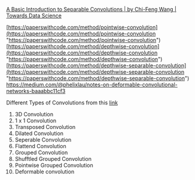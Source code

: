 [A Basic Introduction to Separable Convolutions | by Chi-Feng Wang | Towards Data Science](https://towardsdatascience.com/a-basic-introduction-to-separable-convolutions-b99ec3102728)


[https://paperswithcode.com/method/pointwise-convolution](https://paperswithcode.com/method/pointwise-convolution "https://paperswithcode.com/method/pointwise-convolution") [https://paperswithcode.com/method/depthwise-convolution](https://paperswithcode.com/method/depthwise-convolution "https://paperswithcode.com/method/depthwise-convolution") [https://paperswithcode.com/method/depthwise-separable-convolution](https://paperswithcode.com/method/depthwise-separable-convolution "https://paperswithcode.com/method/depthwise-separable-convolution")
https://medium.com/@phelixlau/notes-on-deformable-convolutional-networks-baaabbc11cf3



Different Types of Convolutions from this [link](https://towardsdatascience.com/a-comprehensive-introduction-to-different-types-of-convolutions-in-deep-learning-669281e58215)
1. 3D Convolution
2. 1 x 1 Convolution
3. Transposed Convolution
4. Dilated Convolution
5. Seperable Convolution
6. Flattend Convolution
7. Grouped Convolution
8. Shufftled Grouped Convolution
9. Pointwise Grouped Convolution
10. Deformable convolution

